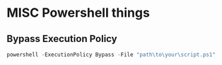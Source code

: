 # MISC Powershell things

## Bypass Execution Policy
```ps1
powershell -ExecutionPolicy Bypass -File "path\to\your\script.ps1"
```